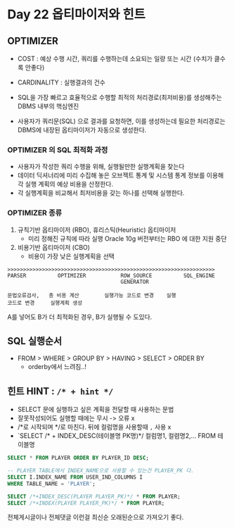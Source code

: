 # Day 22 옵티마이저와 힌트

## OPTIMIZER
- COST : 예상 수행 시간, 쿼리를 수행하는데 소요되는 일량 또는 시간 (수치가 클수록 안좋다)
- CARDINALITY : 실행결과의 건수

- SQL을 가장 빠르고 효율적으로 수행할 최적의 처리경로(최저비용)를 생성해주는 DBMS 내부의 핵심엔진
- 사용자가 쿼리문(SQL) 으로 결과를 요청하면, 이를 생성하는데 필요한 처리경로는 DBMS에 내장된 옵티마이저가 자동으로 생성한다.

### OPTIMIZER 의 SQL 최적화 과정
- 사용자가 작성한 쿼리 수행을 위해, 실행될만한 실행계획을 찾는다
- 데이터 딕셔너리에 미리 수집해 놓은 오브젝트 통계 및 시스템 통계 정보를 이용해 각 실행 계획의 예상 비용을 산정한다.
- 각 실행계획을 비교해서 최저비용을 갖는 하나를 선택해 실행한다.

### OPTIMIZER 종류
1. 규칙기반 옵티마이저 (RBO), 휴리스틱(Heuristic) 옵티마이저
    - 미리 정해진 규칙에 따라 실행
    Oracle 10g 버전부터는 RBO 에 대한 지원 중단
2. 비용기반 옵티마이저 (CBO)
    - 비용이 가장 낮은 실행계획을 선택

```
>>>>>>>>>>>>>>>>>>>>>>>>>>>>>>>>>>>>>>>>>>>>>>>>>>>>>>>>>>>>>>>>>>
PARSER          OPTIMIZER           ROW_SOURCE          SQL_ENGINE
                                    GENERATOR

문법오류검사,   총 비용 계산        실행가능 코드로 변경    실행
코드로 변경     실행계획 생성
```
A를 넣어도 B가 더 최적화된 경우, B가 실행될 수 도있다.

## SQL 실행순서
- FROM > WHERE > GROUP BY > HAVING > SELECT > ORDER BY
    - orderby에서 느려짐..!

## 힌트 HINT : `/* + hint */`
- SELECT 문에 실행하고 싶은 계획을 전달할 때 사용하는 문법
- 잘못작성되어도 실행할 때에는 무시 -> 오류 x
- /*로 시작되며 */로 마친다. 뒤에 컬럼명을 사용할때 `,` 사용 x
- `SELECT /* + INDEX_DESC(테이블명 PK명)*/ 컬럼명1, 컬렴명2,... FROM 테이블명

```sql
SELECT * FROM PLAYER ORDER BY PLAYER_ID DESC;

-- PLAYER TABLE에서 INDEX_NAME으로 사용할 수 있는건 PLAYER_PK 다.
SELECT I.INDEX_NAME FROM USER_IND_COLUMNS I
WHERE TABLE_NAME = 'PLAYER';

SELECT /*+INDEX_DESC(PLAYER PLAYER_PK)*/ * FROM PLAYER;
SELECT /*+INDEX(PLAYER PLAYER_PK)*/ * FROM PLAYER;
```
전체게시글이나 전체댓글 이런걸 최신순 오래된순으로 가져오기 좋다.